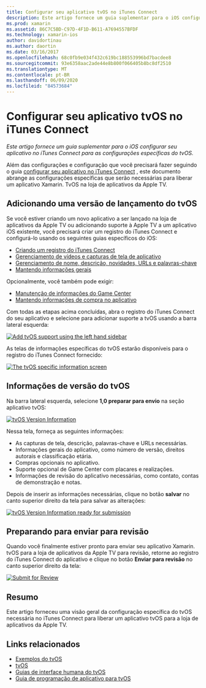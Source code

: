 ```yaml
---
title: Configurar seu aplicativo tvOS no iTunes Connect
description: Este artigo fornece um guia suplementar para o iOS configurar seu aplicativo no iTunes Connect para as configurações específicas do tvOS.
ms.prod: xamarin
ms.assetid: 86C7C5BD-C97D-4F1D-B611-A7694557BFDF
ms.technology: xamarin-ios
author: davidortinau
ms.author: daortin
ms.date: 03/16/2017
ms.openlocfilehash: 68c0fb9e034f432c619bc188553996bd7bacdee8
ms.sourcegitcommit: 93e6358aac2ade44e8b800f066405b8bc8df2510
ms.translationtype: MT
ms.contentlocale: pt-BR
ms.lasthandoff: 06/09/2020
ms.locfileid: "84573684"
---
```

# <a name="configure-your-tvos-app-in-itunes-connect"></a>Configurar seu aplicativo tvOS no iTunes Connect

_Este artigo fornece um guia suplementar para o iOS configurar seu aplicativo no iTunes Connect para as configurações específicas do tvOS._

Além das configurações e configuração que você precisará fazer seguindo o guia [configurar seu aplicativo no iTunes Connect](~/ios/deploy-test/app-distribution/app-store-distribution/itunesconnect.md) , este documento abrange as configurações específicas que serão necessárias para liberar um aplicativo Xamarin. TvOS na loja de aplicativos da Apple TV.

<a name="Adding-a-tvOS-Release-Version"></a>

## <a name="adding-a-tvos-release-version"></a>Adicionando uma versão de lançamento do tvOS

Se você estiver criando um novo aplicativo a ser lançado na loja de aplicativos da Apple TV ou adicionando suporte à Apple TV a um aplicativo iOS existente, você precisará criar um registro do iTunes Connect e configurá-lo usando os seguintes guias específicos do iOS:

- [Criando um registro do iTunes Connect](~/ios/deploy-test/app-distribution/app-store-distribution/itunesconnect.md#creating)
- [Gerenciamento de vídeos e capturas de tela de aplicativo](~/ios/deploy-test/app-distribution/app-store-distribution/itunesconnect.md#managing)
- [Gerenciamento de nome, descrição, novidades, URLs e palavras-chave](~/ios/deploy-test/app-distribution/app-store-distribution/itunesconnect.md#metadata)
- [Mantendo informações gerais](~/ios/deploy-test/app-distribution/app-store-distribution/itunesconnect.md#general)

Opcionalmente, você também pode exigir:

- [Manutenção de informações do Game Center](~/ios/deploy-test/app-distribution/app-store-distribution/itunesconnect.md#game-center)
- [Mantendo informações de compra no aplicativo](~/ios/deploy-test/app-distribution/app-store-distribution/itunesconnect.md#iap)

Com todas as etapas acima concluídas, abra o registro do iTunes Connect do seu aplicativo e selecione para adicionar suporte a tvOS usando a barra lateral esquerda:

[![](itunes-connect-images/connect01.png "Add tvOS support using the left hand sidebar")](itunes-connect-images/connect01.png#lightbox)

As telas de informações específicas do tvOS estarão disponíveis para o registro do iTunes Connect fornecido:

[![](itunes-connect-images/connect02.png "The tvOS specific information screen")](itunes-connect-images/connect02.png#lightbox)

<a name="tvOS-Version-Information"></a>

## <a name="tvos-version-information"></a>Informações de versão do tvOS

Na barra lateral esquerda, selecione **1,0 preparar para envio** na seção aplicativo tvOS:

[![](itunes-connect-images/connect03.png "tvOS Version Information")](itunes-connect-images/connect03.png#lightbox)

Nessa tela, forneça as seguintes informações:

- As capturas de tela, descrição, palavras-chave e URLs necessárias.
- Informações gerais do aplicativo, como número de versão, direitos autorais e classificação etária.
- Compras opcionais no aplicativo.
- Suporte opcional de Game Center com placares e realizações.
- Informações de revisão do aplicativo necessárias, como contato, contas de demonstração e notas.

Depois de inserir as informações necessárias, clique no botão **salvar** no canto superior direito da tela para salvar as alterações:

[![](itunes-connect-images/connect04.png "tvOS Version Information ready for submission")](itunes-connect-images/connect04.png#lightbox)

<a name="Submitting-for-Review"></a>

## <a name="preparing-to-submit-for-review"></a>Preparando para enviar para revisão

Quando você finalmente estiver pronto para enviar seu aplicativo Xamarin. tvOS para a loja de aplicativos da Apple TV para revisão, retorne ao registro do iTunes Connect do aplicativo e clique no botão **Enviar para revisão** no canto superior direito da tela:

[![](itunes-connect-images/connect05.png "Submit for Review")](itunes-connect-images/connect05.png#lightbox)

<a name="Summary"></a>

## <a name="summary"></a>Resumo

Este artigo forneceu uma visão geral da configuração específica do tvOS necessária no iTunes Connect para liberar um aplicativo tvOS para a loja de aplicativos da Apple TV.

## <a name="related-links"></a>Links relacionados

- [Exemplos do tvOS](https://docs.microsoft.com/samples/browse/?products=xamarin&term=Xamarin.iOS+tvOS)
- [tvOS](https://developer.apple.com/tvos/)
- [Guias de interface humana do tvOS](https://developer.apple.com/tvos/human-interface-guidelines/)
- [Guia de programação de aplicativo para tvOS](https://developer.apple.com/library/prerelease/tvos/documentation/General/Conceptual/AppleTV_PG/)
